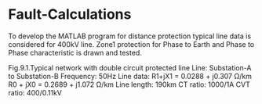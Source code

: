 # Fault-Calculations
To develop the MATLAB program for distance protection typical line data is considered for 400kV line. 
Zone1 protection for Phase to Earth and Phase to Phase characteristic is drawn and tested.



Fig.9.1.Typical network with double circuit protected line
Line:		Substation-A to Substation-B
Frequency: 	50Hz
Line data: 	R1+jX1 = 0.0288 + j0.307 Ω/km
		R0 + jX0 = 0.2689 + j1.072 Ω/km
Line length: 	190km
CT ratio: 	1000/1A
CVT ratio: 	400/0.11kV
